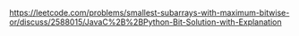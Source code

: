 https://leetcode.com/problems/smallest-subarrays-with-maximum-bitwise-or/discuss/2588015/JavaC%2B%2BPython-Bit-Solution-with-Explanation
